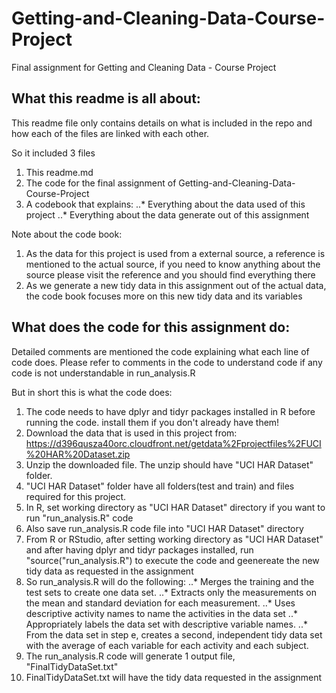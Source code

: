 # Getting-and-Cleaning-Data-Course-Project
Final assignment for Getting and Cleaning Data - Course Project

## What this readme is all about: 
This readme file only contains details on what is included in the repo and how each of the files are linked with each other.

So it included 3 files
1. This readme.md
2. The code for the final assignment of Getting-and-Cleaning-Data-Course-Project
3. A codebook that explains:
..* Everything about the data used of this project
..* Everything about the data generate out of this assignment

Note about the code book: 
1) As the data for this project is used from a external source, a reference is mentioned to the actual source, if you need to know anything about the source please visit the reference and you should find everything there
2) As we generate a new tidy data in this assignment out of the actual data, the code book focuses more on this new tidy data and its variables


## What does the code for this assignment do:
Detailed comments are mentioned the code explaining what each line of code does. Please refer to comments in the code to understand code if any code is not understandable in run_analysis.R

But in short this is what the code does:
 1. The code needs to have dplyr and tidyr packages installed in R before running the code. install them if you don't already have them!
 2. Download the data that is used in this project from: https://d396qusza40orc.cloudfront.net/getdata%2Fprojectfiles%2FUCI%20HAR%20Dataset.zip
 3. Unzip the downloaded file. The unzip should have "UCI HAR Dataset" folder.
 4. "UCI HAR Dataset" folder have all folders(test and train) and files required for this project.
 5. In R, set working directory as "UCI HAR Dataset" directory if you want to run "run_analysis.R" code
 6. Also save run_analysis.R code file into "UCI HAR Dataset" directory
 7. From R or RStudio, after setting working directory as "UCI HAR Dataset" and after having dplyr and tidyr packages installed, run "source("run_analysis.R") to execute the code and geenereate the new tidy data as requested in the assignment
 8. So run_analysis.R will do the following:
..* Merges the training and the test sets to create one data set.
..* Extracts only the measurements on the mean and standard deviation for each measurement.
..* Uses descriptive activity names to name the activities in the data set
..* Appropriately labels the data set with descriptive variable names.
..* From the data set in step e, creates a second, independent tidy data set with the average of each variable for each activity and each subject.
 9. The run_analysis.R code will generate 1 output file, "FinalTidyDataSet.txt"
10. FinalTidyDataSet.txt will have the tidy data requested in the assignment

